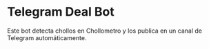 # Telegram Deal Bot

Este bot detecta chollos en Chollometro y los publica en un canal de Telegram automáticamente.
